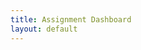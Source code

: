 ```yaml
---
title: Assignment Dashboard
layout: default
---
```


<div id="app" data-grader="{{ site.course }}" data-instructor>
</div>
<script type="module" src="https://unpkg.com/graderbot-dashboard?module"></script>
